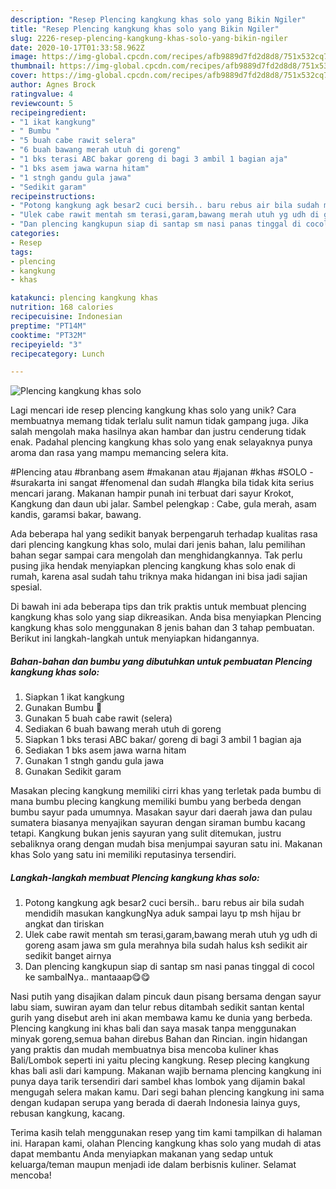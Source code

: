```yaml
---
description: "Resep Plencing kangkung khas solo yang Bikin Ngiler"
title: "Resep Plencing kangkung khas solo yang Bikin Ngiler"
slug: 2226-resep-plencing-kangkung-khas-solo-yang-bikin-ngiler
date: 2020-10-17T01:33:58.962Z
image: https://img-global.cpcdn.com/recipes/afb9889d7fd2d8d8/751x532cq70/plencing-kangkung-khas-solo-foto-resep-utama.jpg
thumbnail: https://img-global.cpcdn.com/recipes/afb9889d7fd2d8d8/751x532cq70/plencing-kangkung-khas-solo-foto-resep-utama.jpg
cover: https://img-global.cpcdn.com/recipes/afb9889d7fd2d8d8/751x532cq70/plencing-kangkung-khas-solo-foto-resep-utama.jpg
author: Agnes Brock
ratingvalue: 4
reviewcount: 5
recipeingredient:
- "1 ikat kangkung"
- " Bumbu "
- "5 buah cabe rawit selera"
- "6 buah bawang merah utuh di goreng"
- "1 bks terasi ABC bakar goreng di bagi 3 ambil 1 bagian aja"
- "1 bks asem jawa warna hitam"
- "1 stngh gandu gula jawa"
- "Sedikit garam"
recipeinstructions:
- "Potong kangkung agk besar2 cuci bersih.. baru rebus air bila sudah mendidih masukan kangkungNya aduk sampai layu tp msh hijau br angkat dan tiriskan"
- "Ulek cabe rawit mentah sm terasi,garam,bawang merah utuh yg udh di goreng asam jawa sm gula merahnya bila sudah halus ksh sedikit air sedikit banget airnya"
- "Dan plencing kangkupun siap di santap sm nasi panas tinggal di cocol ke sambalNya.. mantaaap😋😋"
categories:
- Resep
tags:
- plencing
- kangkung
- khas

katakunci: plencing kangkung khas 
nutrition: 168 calories
recipecuisine: Indonesian
preptime: "PT14M"
cooktime: "PT32M"
recipeyield: "3"
recipecategory: Lunch

---
```



![Plencing kangkung khas solo](https://img-global.cpcdn.com/recipes/afb9889d7fd2d8d8/751x532cq70/plencing-kangkung-khas-solo-foto-resep-utama.jpg)

Lagi mencari ide resep plencing kangkung khas solo yang unik? Cara membuatnya memang tidak terlalu sulit namun tidak gampang juga. Jika salah mengolah maka hasilnya akan hambar dan justru cenderung tidak enak. Padahal plencing kangkung khas solo yang enak selayaknya punya aroma dan rasa yang mampu memancing selera kita.

#Plencing atau #branbang asem #makanan atau #jajanan #khas #SOLO - #surakarta ini sangat #fenomenal dan sudah #langka bila tidak kita serius mencari jarang. Makanan hampir punah ini terbuat dari sayur Krokot, Kangkung dan daun ubi jalar. Sambel pelengkap : Cabe, gula merah, asam kandis, garamsi bakar, bawang.

Ada beberapa hal yang sedikit banyak berpengaruh terhadap kualitas rasa dari plencing kangkung khas solo, mulai dari jenis bahan, lalu pemilihan bahan segar sampai cara mengolah dan menghidangkannya. Tak perlu pusing jika hendak menyiapkan plencing kangkung khas solo enak di rumah, karena asal sudah tahu triknya maka hidangan ini bisa jadi sajian spesial.


Di bawah ini ada beberapa tips dan trik praktis untuk membuat plencing kangkung khas solo yang siap dikreasikan. Anda bisa menyiapkan Plencing kangkung khas solo menggunakan 8 jenis bahan dan 3 tahap pembuatan. Berikut ini langkah-langkah untuk menyiapkan hidangannya.

<!--inarticleads1-->

##### Bahan-bahan dan bumbu yang dibutuhkan untuk pembuatan Plencing kangkung khas solo:

1. Siapkan 1 ikat kangkung
1. Gunakan  Bumbu 🍅
1. Gunakan 5 buah cabe rawit (selera)
1. Sediakan 6 buah bawang merah utuh di goreng
1. Siapkan 1 bks terasi ABC bakar/ goreng di bagi 3 ambil 1 bagian aja
1. Sediakan 1 bks asem jawa warna hitam
1. Gunakan 1 stngh gandu gula jawa
1. Gunakan Sedikit garam


Masakan plecing kangkung memiliki cirri khas yang terletak pada bumbu di mana bumbu plecing kangkung memiliki bumbu yang berbeda dengan bumbu sayur pada umumnya. Masakan sayur dari daerah jawa dan pulau sumatera biasanya menyajikan sayuran dengan siraman bumbu kacang tetapi. Kangkung bukan jenis sayuran yang sulit ditemukan, justru sebaliknya orang dengan mudah bisa menjumpai sayuran satu ini. Makanan khas Solo yang satu ini memiliki reputasinya tersendiri. 

<!--inarticleads2-->

##### Langkah-langkah membuat Plencing kangkung khas solo:

1. Potong kangkung agk besar2 cuci bersih.. baru rebus air bila sudah mendidih masukan kangkungNya aduk sampai layu tp msh hijau br angkat dan tiriskan
1. Ulek cabe rawit mentah sm terasi,garam,bawang merah utuh yg udh di goreng asam jawa sm gula merahnya bila sudah halus ksh sedikit air sedikit banget airnya
1. Dan plencing kangkupun siap di santap sm nasi panas tinggal di cocol ke sambalNya.. mantaaap😋😋


Nasi putih yang disajikan dalam pincuk daun pisang bersama dengan sayur labu siam, suwiran ayam dan telur rebus ditambah sedikit santan kental gurih yang disebut areh ini akan membawa kamu ke dunia yang berbeda. Plencing kangkung ini khas bali dan saya masak tanpa menggunakan minyak goreng,semua bahan direbus Bahan dan Rincian. ingin hidangan yang praktis dan mudah membuatnya bisa mencoba kuliner khas Bali/Lombok seperti ini yaitu plecing kangkung. Resep plecing kangkung khas bali asli dari kampung. Makanan wajib bernama plencing kangkung ini punya daya tarik tersendiri dari sambel khas lombok yang dijamin bakal mengugah selera makan kamu. Dari segi bahan plencing kangkung ini sama dengan kudapan serupa yang berada di daerah Indonesia lainya guys, rebusan kangkung, kacang. 

Terima kasih telah menggunakan resep yang tim kami tampilkan di halaman ini. Harapan kami, olahan Plencing kangkung khas solo yang mudah di atas dapat membantu Anda menyiapkan makanan yang sedap untuk keluarga/teman maupun menjadi ide dalam berbisnis kuliner. Selamat mencoba!
